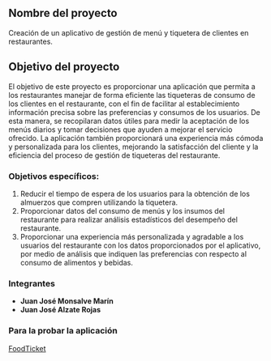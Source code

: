 ## Nombre del proyecto

Creación de un aplicativo de gestión de menú y tiquetera de clientes en restaurantes.

## Objetivo del proyecto

El objetivo de este proyecto es proporcionar una aplicación que permita a los restaurantes manejar de forma eficiente las tiqueteras de consumo de los clientes en el restaurante, con el fin de facilitar al establecimiento información precisa sobre las preferencias y consumos de los usuarios. De esta manera, se recopilaran datos útiles para medir la aceptación de los menús diarios y tomar decisiones que ayuden a mejorar el servicio ofrecido. La aplicación también proporcionará una experiencia más cómoda y personalizada para los clientes, mejorando la satisfacción del cliente y la eficiencia del proceso de gestión de tiqueteras del restaurante. 

### Objetivos específicos:

1.	Reducir el tiempo de espera de los usuarios para la obtención de los almuerzos que compren utilizando la tiquetera.
2.	Proporcionar datos del consumo de menús y los insumos del restaurante para realizar análisis estadísticos del desempeño del restaurante.
3.	Proporcionar una experiencia más personalizada y agradable a los usuarios del restaurante con los datos proporcionados por el aplicativo, por medio de análisis que indiquen las preferencias con respecto al consumo de alimentos y bebidas.

### Integrantes

- **Juan José Monsalve Marín**
- **Juan José Alzate Rojas**

### Para la probar la aplicación
[FoodTicket](http://gibsygg.pythonanywhere.com)
